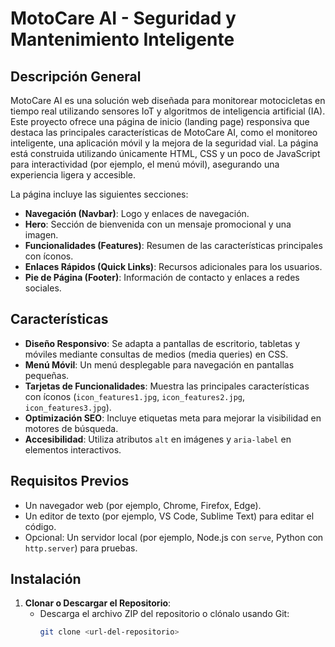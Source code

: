 # MotoCare AI - Seguridad y Mantenimiento Inteligente

## Descripción General
MotoCare AI es una solución web diseñada para monitorear motocicletas en tiempo real utilizando sensores IoT y algoritmos de inteligencia artificial (IA). Este proyecto ofrece una página de inicio (landing page) responsiva que destaca las principales características de MotoCare AI, como el monitoreo inteligente, una aplicación móvil y la mejora de la seguridad vial. La página está construida utilizando únicamente HTML, CSS y un poco de JavaScript para interactividad (por ejemplo, el menú móvil), asegurando una experiencia ligera y accesible.

La página incluye las siguientes secciones:
- **Navegación (Navbar)**: Logo y enlaces de navegación.
- **Hero**: Sección de bienvenida con un mensaje promocional y una imagen.
- **Funcionalidades (Features)**: Resumen de las características principales con íconos.
- **Enlaces Rápidos (Quick Links)**: Recursos adicionales para los usuarios.
- **Pie de Página (Footer)**: Información de contacto y enlaces a redes sociales.

## Características
- **Diseño Responsivo**: Se adapta a pantallas de escritorio, tabletas y móviles mediante consultas de medios (media queries) en CSS.
- **Menú Móvil**: Un menú desplegable para navegación en pantallas pequeñas.
- **Tarjetas de Funcionalidades**: Muestra las principales características con íconos (`icon_features1.jpg`, `icon_features2.jpg`, `icon_features3.jpg`).
- **Optimización SEO**: Incluye etiquetas meta para mejorar la visibilidad en motores de búsqueda.
- **Accesibilidad**: Utiliza atributos `alt` en imágenes y `aria-label` en elementos interactivos.

## Requisitos Previos
- Un navegador web (por ejemplo, Chrome, Firefox, Edge).
- Un editor de texto (por ejemplo, VS Code, Sublime Text) para editar el código.
- Opcional: Un servidor local (por ejemplo, Node.js con `serve`, Python con `http.server`) para pruebas.

## Instalación

1. **Clonar o Descargar el Repositorio**:
   - Descarga el archivo ZIP del repositorio o clónalo usando Git:
     ```bash
     git clone <url-del-repositorio>
